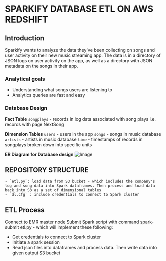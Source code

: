 # SPARKIFY DATABASE ETL ON AWS REDSHIFT

## Introduction
Sparkify wants to analyze the data they've been collecting on songs and user activity on their new music streaming app. The data is in a directory of JSON logs on user activity on the app, as well as a directory with JSON metadata on the songs in their app.

### Analytical goals
- Understanding what songs users are listening to
- Analytics queries are fast and easy

### Database Design

**Fact Table**
`songplays` - records in log data associated with song plays i.e. records with page NextSong

**Dimension Tables**
`users` - users in the app
`songs` - songs in music database
`artists` - artists in music database
`time` - timestamps of records in songplays broken down into specific units

**ER Diagram for Database design**
![Image](/sparkifydb_erd.png)

## REPOSITORY STRUCTURE
    - `etl.py`: load data from S3 bucket - which includes the company's log and song data into Spark dataframes. Then process and load data back into S3 as a set of dimensional tables
    - `dl.cfg` : include credentials to connect to Spark cluster
    
## ETL Process 
Connect to EMR master node
Submit Spark script with command spark-submit etl.py - which will implement these following:
- Get credentials to connect to Spark cluster
- Initiate a spark session
- Read json files into dataframes and process data. Then write data into given output S3 bucket
